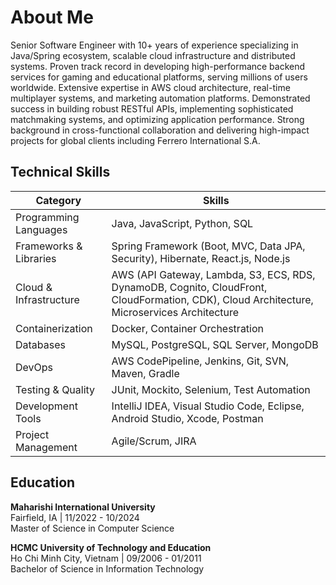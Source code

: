 # About Me

Senior Software Engineer with 10+ years of experience specializing in Java/Spring ecosystem, scalable cloud infrastructure and distributed systems. Proven track record in developing high-performance backend services for gaming and educational platforms, serving millions of users worldwide. Extensive expertise in AWS cloud architecture, real-time multiplayer systems, and marketing automation platforms. Demonstrated success in building robust RESTful APIs, implementing sophisticated matchmaking systems, and optimizing application performance. Strong background in cross-functional collaboration and delivering high-impact projects for global clients including Ferrero International S.A.

## Technical Skills

| Category | Skills |
|----------|---------|
| Programming Languages | Java, JavaScript, Python, SQL |
| Frameworks & Libraries | Spring Framework (Boot, MVC, Data JPA, Security), Hibernate, React.js, Node.js |
| Cloud & Infrastructure | AWS (API Gateway, Lambda, S3, ECS, RDS, DynamoDB, Cognito, CloudFront, CloudFormation, CDK), Cloud Architecture, Microservices Architecture |
| Containerization | Docker, Container Orchestration |
| Databases | MySQL, PostgreSQL, SQL Server, MongoDB |
| DevOps | AWS CodePipeline, Jenkins, Git, SVN, Maven, Gradle |
| Testing & Quality | JUnit, Mockito, Selenium, Test Automation |
| Development Tools | IntelliJ IDEA, Visual Studio Code, Eclipse, Android Studio, Xcode, Postman |
| Project Management | Agile/Scrum, JIRA |

## Education

**Maharishi International University**  
Fairfield, IA | 11/2022 - 10/2024  
Master of Science in Computer Science

**HCMC University of Technology and Education**  
Ho Chi Minh City, Vietnam | 09/2006 - 01/2011  
Bachelor of Science in Information Technology